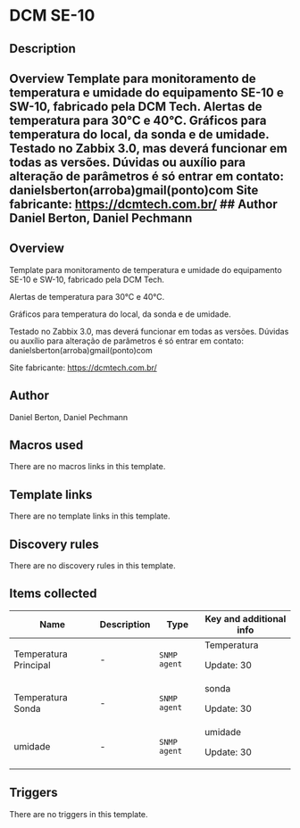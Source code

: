 # DCM SE-10

## Description

## Overview Template para monitoramento de temperatura e umidade do equipamento SE-10 e SW-10, fabricado pela DCM Tech. Alertas de temperatura para 30°C e 40°C. Gráficos para temperatura do local, da sonda e de umidade. Testado no Zabbix 3.0, mas deverá funcionar em todas as versões. Dúvidas ou auxílio para alteração de parâmetros é só entrar em contato: danielsberton(arroba)gmail(ponto)com Site fabricante: https://dcmtech.com.br/ ## Author Daniel Berton, Daniel Pechmann 

## Overview

 


Template para monitoramento de temperatura e umidade do equipamento SE-10 e SW-10, fabricado pela DCM Tech.


Alertas de temperatura para 30°C e 40°C.


Gráficos para temperatura do local, da sonda e de umidade.


 


Testado no Zabbix 3.0, mas deverá funcionar em todas as versões. Dúvidas ou auxílio para alteração de parâmetros é só entrar em contato: danielsberton(arroba)gmail(ponto)com


 


Site fabricante: https://dcmtech.com.br/



## Author

Daniel Berton, Daniel Pechmann

## Macros used

There are no macros links in this template.

## Template links

There are no template links in this template.

## Discovery rules

There are no discovery rules in this template.

## Items collected

|Name|Description|Type|Key and additional info|
|----|-----------|----|----|
|Temperatura Principal|<p>-</p>|`SNMP agent`|Temperatura<p>Update: 30</p>|
|Temperatura Sonda|<p>-</p>|`SNMP agent`|sonda<p>Update: 30</p>|
|umidade|<p>-</p>|`SNMP agent`|umidade<p>Update: 30</p>|
## Triggers

There are no triggers in this template.

